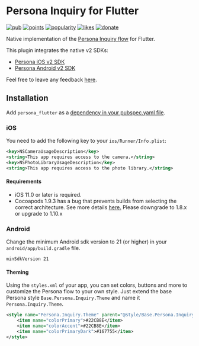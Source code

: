 # Persona Inquiry for Flutter

[![pub](https://img.shields.io/pub/v/persona_flutter.svg)](https://pub.dev/packages/persona_flutter)
[![points](https://img.shields.io/pub/points/persona_flutter)](https://pub.dev/packages/persona_flutter)
[![popularity](https://img.shields.io/pub/popularity/persona_flutter)](https://pub.dev/packages/persona_flutter)
[![likes](https://img.shields.io/pub/likes/persona_flutter)](https://pub.dev/packages/persona_flutter)
[![donate](https://img.shields.io/badge/Buy%20me%20a%20beer-orange.svg)](https://www.buymeacoffee.com/jpereira)

Native implementation of the [Persona Inquiry flow](https://docs.withpersona.com/docs) for Flutter.

This plugin integrates the native v2 SDKs:

- [Persona iOS v2 SDK](https://sdk.withpersona.com/ios/v2/docs/index.html)
- [Persona Android v2 SDK](https://sdk.withpersona.com/android/v2/docs/index.html)

Feel free to leave any feedback [here](https://github.com/jorgefspereira/persona_flutter/issues).

## Installation

Add `persona_flutter` as a [dependency in your pubspec.yaml file](https://flutter.io/platform-plugins/).

### iOS

You need to add the following key to your `ios/Runner/Info.plist`:

```xml
<key>NSCameraUsageDescription</key>
<string>This app requires access to the camera.</string>
<key>NSPhotoLibraryUsageDescription</key>
<string>This app requires access to the photo library.</string>
```

#### Requirements

- iOS 11.0 or later is required.
- Cocoapods 1.9.3 has a bug that prevents builds from selecting the correct architecture. See more details [here.](https://github.com/CocoaPods/CocoaPods/pull/9790) Please downgrade to 1.8.x or upgrade to 1.10.x

### Android

Change the minimum Android sdk version to 21 (or higher) in your `android/app/build.gradle` file.

```
minSdkVersion 21
```

#### Theming

Using the `styles.xml` of your app, you can set colors, buttons and more to customize the Persona flow to your own style. Just extend the base Persona style `Base.Persona.Inquiry.Theme` and name it `Persona.Inquiry.Theme`.

```xml
<style name="Persona.Inquiry.Theme" parent="@style/Base.Persona.Inquiry.Theme">
    <item name="colorPrimary">#22CB8E</item>
    <item name="colorAccent">#22CB8E</item>
    <item name="colorPrimaryDark">#167755</item>
</style>
```